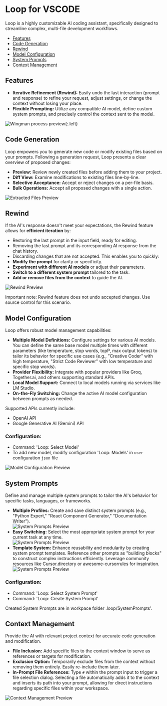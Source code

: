 # Loop for VSCODE
Loop is a highly customizable AI coding assistant, specifically designed to streamline complex, multi-file development workflows.

- [Features](#features)
- [Code Generation](#code-generation)
- [Rewind](#rewind)
- [Model Configuration](#model-configuration)
- [System Prompts](#system-prompts)
- [Context Management](#context-management)

## Features
- **Iterative Refinement (Rewind):** Easily undo the last interaction (prompt and response) to refine your request, adjust settings, or change the context without losing your place.
- **Flexible Prompting:** Utilize any compatible AI model, define custom system prompts, and precisely control the context sent to the model.

![Wingman process preview](https://raw.githubusercontent.com/Signal-Loop/Loop-public/refs/heads/main/Pages/Media/WingmanProcessMini.png){:.left}

## Code Generation
Loop empowers you to generate new code or modify existing files based on your prompts. Following a generation request, Loop presents a clear overview of proposed changes:
- **Preview:** Review newly created files before adding them to your project.
- **Diff View:** Examine modifications to existing files line-by-line.
- **Selective Acceptance:** Accept or reject changes on a per-file basis.
- **Bulk Operations:** Accept all proposed changes with a single action.

![Extracted Files Preview](https://raw.githubusercontent.com/Signal-Loop/Loop-public/refs/heads/main/Pages/Media/ExtractedFiles.png)

## Rewind
If the AI's response doesn't meet your expectations, the Rewind feature allows for **efficient iteration** by:
- Restoring the last prompt in the input field, ready for editing.
- Removing the last prompt and its corresponding AI response from the chat history.
- Discarding changes that are not accepted.
This enables you to quickly:
- **Modify the prompt** for clarity or specificity.
- **Experiment with different AI models** or adjust their parameters.
- **Switch to a different system prompt** tailored to the task.
- **Add or remove files from the context** to guide the AI.

![Rewind Preview](https://raw.githubusercontent.com/Signal-Loop/Loop-public/refs/heads/main/Pages/Media/Rewind.png)

Important note: Rewind feature does not undo accepted changes. Use source control for this scenario.

## Model Configuration
Loop offers robust model management capabilities:
- **Multiple Model Definitions:** Configure settings for various AI models. You can define the same base model multiple times with different parameters (like temperature, stop words, topP, max output tokens) to tailor its behavior for specific use cases (e.g., "Creative Coder" with high temperature, "Strict Code Reviewer" with low temperature and specific stop words).
- **Provider Flexibility:** Integrate with popular providers like Groq, Together.ai, and others supporting standard APIs.
- **Local Model Support:** Connect to local models running via services like LM Studio.
- **On-the-Fly Switching:** Change the active AI model configuration between prompts as needed.

Supported APIs currently include:
- OpenAI API
- Google Generative AI (Gemini) API

### Configuration:
- Command: 'Loop: Select Model'
- To add new model, modify configuration 'Loop: Models' in ```user``` configuration ```json``` file

![Model Configuration Preview](https://raw.githubusercontent.com/Signal-Loop/Loop-public/refs/heads/main/Pages/Media/ModelConfiguration.png)

## System Prompts
Define and manage multiple system prompts to tailor the AI's behavior for specific tasks, languages, or frameworks.
- **Multiple Profiles:** Create and save distinct system prompts (e.g., "Python Expert," "React Component Generator," "Documentation Writer").  
![System Prompts Preview](https://raw.githubusercontent.com/Signal-Loop/Loop-public/refs/heads/main/Pages/Media/SystemPromptSelectList.png)
- **Easy Switching:** Select the most appropriate system prompt for your current task at any time.  
![System Prompts Preview](https://raw.githubusercontent.com/Signal-Loop/Loop-public/refs/heads/main/Pages/Media/SystemPromptSelectButton.png)
- **Template System:** Enhance reusability and modularity by creating system prompt templates. Reference other prompts as "building blocks" to construct complex instructions efficiently. Leverage community resources like Cursor.directory or awesome-cursorrules for inspiration.  
![System Prompts Preview](https://raw.githubusercontent.com/Signal-Loop/Loop-public/refs/heads/main/Pages/Media/SystemPromptTemplate.png)

### Configuration:
- Command: 'Loop: Select System Prompt'
- Command: 'Loop: Create System Prompt'

Created System Prompts are in workpace folder .loop/SystemPrompts'.

## Context Management
Provide the AI with relevant project context for accurate code generation and modification.
- **File Inclusion:** Add specific files to the context window to serve as references or targets for modification.
- **Exclusion Option:** Temporarily exclude files from the context without removing them entirely. Easily re-include them later.
- **In-Prompt File References:** Type `#` within the prompt input to trigger a file selection dialog. Selecting a file automatically adds it to the context and inserts its path into your prompt, allowing for direct instructions regarding specific files within your workspace.

![Context Management Preview](https://raw.githubusercontent.com/Signal-Loop/Loop-public/refs/heads/main/Pages/Media/Context.png)
